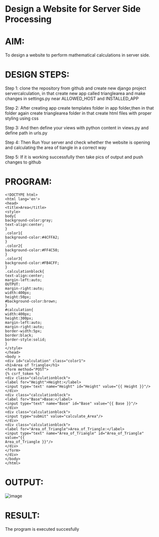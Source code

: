 # Design a Website for Server Side Processing

# AIM:

To design a website to perform mathematical calculations in server side.

# DESIGN STEPS:

Step 1:
clone the repository from github and create new django project servercalculation, in that create new app called trianglearea and make changes in settings.py near ALLOWED_HOST and INSTALLED_APP

Step 2:
After creating app create templates folder in app folder,then in that folder again create trianglearea folder in that create html files with proper styling using css

Step 3:
And then define your views with python content in views.py and define path in urls.py

Step 4:
Then Run Your server and check whether the website is opening and calculating the area of tiangle in a correct way

Step 5:
If it is working successfully then take pics of output and push changes to github


# PROGRAM:
```
<!DOCTYPE html>
<html lang='en'>
<head>
<title>Area</title>
<style>
body{
background-color:gray;
text-align:center;
}
.color1{
background-color:#4CFFA2;
}
.color2{
background-color:#FF4C50;
}
.color3{
background-color:#FB4CFF;
}
.calculationblock{
text-align:center;
margin-left:auto;
OUTPUT:
margin-right:auto;
width:400px;
height:50px;
#background-color:brown;
}
#calculation{
width:400px;
height:300px;
margin-left:auto;
margin-right:auto;
border-width:5px;
border:black;
border-style:solid;
}
</style>
</head>
<body >
<div id="calculation" class="color1">
<h1>Area of Triangle</h1>
<form method="POST">
{% csrf_token %}
<div class="calculationblock">
<label for="Height">Height:</label>
<input type='text' name="Height" id="Height" value="{{ Height }}"/>
</div>
<div class="calculationblock">
<label for="Base">Base:</label>
<input type="text" name="Base" id="Base" value="{{ Base }}"/>
</div>
<div class="calculationblock">
<input type="submit" value="calculate_Area"/>
</div>
<div class="calculationblock">
<label for="Area_of_Triangle">Area_of_Triangle:</label>
<input type="text" name="Area_of_Triangle" id="Area_of_Triangle" value="{{
Area_of_Triangle }}"/>
</div>
</form>
</div>
</body>
</html>
```
# OUTPUT:
![image](https://user-images.githubusercontent.com/118367518/215272574-acf0d626-4b9c-49da-a9c2-70a3ab8116f1.png)

# RESULT:

The program is executed succesfully
